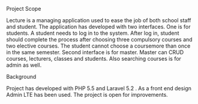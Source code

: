Project  Scope

Lecture is a managing application used to ease the job of both school staff and student. The application has developed with two interfaces. One is for students. A student needs to log in to the system. After log in, student should complete the process after choosing three compulsory courses and two elective courses. The student cannot choose a coursemore than once in the same semester. Second interface is for master. Master can CRUD courses, lecturers, classes and students. Also searching courses is for admin as well.

Background

Project has developed with PHP 5.5 and Laravel 5.2 . As a front end design Admin LTE has been used. The project is open for improvements.
	                                             
